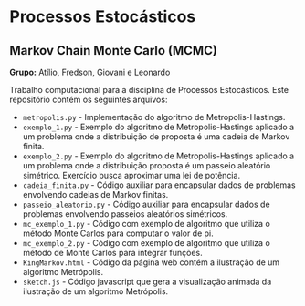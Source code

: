
# Processos Estocásticos
## Markov Chain Monte Carlo (MCMC)

**Grupo:** Atílio, Fredson, Giovani e Leonardo

Trabalho computacional para a disciplina de Processos Estocásticos. Este repositório contém os seguintes arquivos:

* `metropolis.py` - Implementação do algoritmo de Metropolis-Hastings.
* `exemplo_1.py` - Exemplo do algoritmo de Metropolis-Hastings aplicado a um problema onde a distribuição de proposta é uma cadeia de Markov finita.
* `exemplo_2.py` - Exemplo do algoritmo de Metropolis-Hastings aplicado a um problema onde a distribuição proposta é um passeio aleatório simétrico. Exercício busca aproximar uma lei de potência.
* `cadeia_finita.py` - Código auxiliar para encapsular dados de problemas envolvendo cadeias de Markov finitas.
* `passeio_aleatorio.py` - Código auxiliar para encapsular dados de problemas envolvendo passeios aleatórios simétricos.
* `mc_exemplo_1.py` - Código com exemplo de algoritmo que utiliza o método Monte Carlos para computar o valor de pi.
* `mc_exemplo_2.py` - Código com exemplo de algoritmo que utiliza o método de Monte Carlos para integrar funções.
* `KingMarkov.html` - Código da página web contém a ilustração de um algoritmo Metrópolis.
* `sketch.js` - Código javascript que gera a visualização animada da ilustração de um algoritmo Metrópolis.
